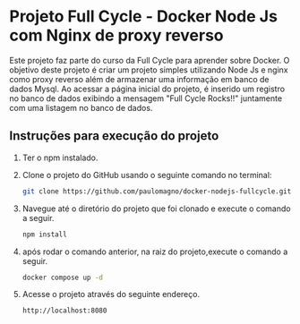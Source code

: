 # Projeto Full Cycle - Docker Node Js com Nginx de proxy reverso

Este projeto faz parte do curso da Full Cycle para aprender sobre Docker. O objetivo deste projeto é criar um projeto simples utilizando Node Js e nginx como proxy reverso além de armazenar uma informação em banco de dados Mysql. Ao acessar a página inicial do projeto, é inserido um registro no banco de dados exibindo a  mensagem "Full Cycle Rocks!!" juntamente com uma listagem no banco de dados.

## Instruções para execução do projeto

1. Ter o npm instalado.
2. Clone o projeto do GitHub usando o seguinte comando no terminal:
   ```bash
   git clone https://github.com/paulomagno/docker-nodejs-fullcycle.git

3. Navegue até o diretório do projeto que foi clonado e execute o comando a seguir.   

    ```bash
    npm install

4. após rodar o comando anterior, na raiz do projeto,execute o comando a seguir.  
    ```bash
    docker compose up -d

5. Acesse o projeto através do seguinte endereço.  
    ```bash
    http://localhost:8080   